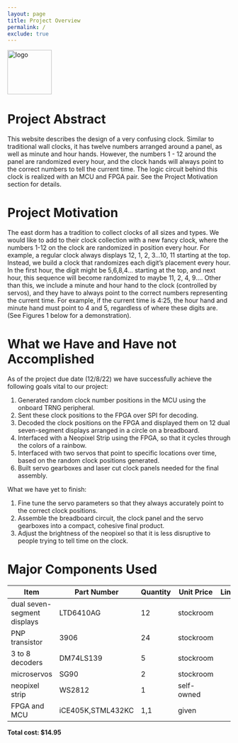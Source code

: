 ```yaml
---
layout: page
title: Project Overview
permalink: /
exclude: true
---
```

<div style="text-align: left">
  <img src="./assets/img/Logo.png" alt="logo" width="100" />
</div>


# Project Abstract
This website describes the design of a very confusing clock. Similar to traditional wall clocks, it has twelve numbers arranged around a panel, as well as minute and hour hands. However, the numbers 1 - 12 around the panel are randomized every hour, and the clock hands will always point to the correct numbers to tell the current time. The logic circuit behind this clock is realized with an MCU and FPGA pair. See the Project Motivation section for details. 





# Project Motivation
The east dorm has a tradition to collect clocks of all sizes and types. We would like to add to their clock collection with a new fancy clock, where the numbers 1-12 on the clock are randomized in position every hour. For example, a regular clock always displays 12, 1, 2, 3…10, 11 starting at the top. Instead, we build a clock that randomizes each digit’s placement every hour. In the first hour, the digit might be 5,6,8,4… starting at the top, and next hour, this sequence will become randomized to maybe 11, 2, 4, 9…. Other than this, we include a minute and hour hand to the clock (controlled by servos), and they have to always point to the correct numbers representing the current time. For example, if the current time is 4:25, the hour hand and minute hand must point to 4 and 5, regardless of where these digits are. (See Figures 1 below for a demonstration). 

# What we Have and Have not Accomplished
As of the project due date (12/8/22) we have successfully achieve the following goals vital to our project:
  1. Generated random clock number positions in the MCU using the onboard TRNG peripheral. 
  2. Sent these clock positions to the FPGA over SPI for decoding. 
  3. Decoded the clock positions on the FPGA and displayed them on 12 dual seven-segment displays arranged in a circle on a breadboard. 
  4. Interfaced with a Neopixel Strip using the FPGA, so that it cycles through the colors of a rainbow. 
  5. Interfaced with two servos that point to specific locations over time, based on the random clock positions generated. 
  6. Built servo gearboxes and laser cut clock panels needed for the final assembly.
 
What we have yet to finish: 
  1. Fine tune the servo parameters so that they always accurately point to the correct clock positions. 
  2. Assemble the breadboard circuit, the clock panel and the servo gearboxes into a compact, cohesive final product. 
  3. Adjust the brightness of the neopixel so that it is less disruptive to people trying to tell time on the clock. 
 
# Major Components Used
<!-- The bill of materials should include all the parts used in your project along with the prices and links.  -->

| Item | Part Number | Quantity | Unit Price | Link |
| ---- | ----------- | ----- | ---- | ---- |
| dual seven-segment displays |  LTD6410AG | 12 | stockroom |  |
| PNP transistor | 3906 | 24 | stockroom | |
| 3 to 8 decoders | DM74LS139 | 5 | stockroom | |
| microservos | SG90 | 2 | stockroom | |
| neopixel strip | WS2812 | 1 | self-owned | | 
| FPGA and MCU | iCE405K,STML432KC | 1,1 | given | | 


**Total cost: $14.95**


